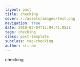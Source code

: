```yaml
---
layout: post
title: checking
cover: /./assets/images/test.png
navigation: true
date: 2018-02-04T15:04:41.853Z
tags: checking
class: post-template
subclass: tag-checking
author: sriram
---
```

checking
